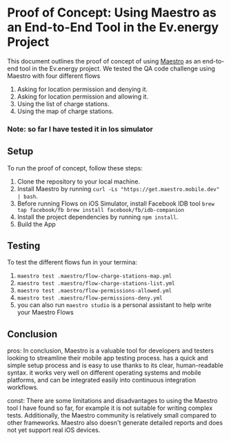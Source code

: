 # Proof of Concept: Using Maestro as an End-to-End Tool in the Ev.energy Project

This document outlines the proof of concept of using [Maestro](https://maestro.mobile.dev/getting-started/installing-maestro) as an end-to-end tool in the Ev.energy project. We tested the QA code challenge using Maestro with four different flows 
1. Asking for location permission and denying it.
2. Asking for location permission and allowing it.
3. Using the list of charge stations.
4. Using the map of charge stations.

### Note: so far I have tested it in Ios simulator
## Setup

To run the proof of concept, follow these steps:

1. Clone the repository to your local machine.
2. Install Maestro by running `curl -Ls "https://get.maestro.mobile.dev" | bash`.
3. Before running Flows on iOS Simulator, install Facebook IDB tool 
   `brew tap facebook/fb
    brew install facebook/fb/idb-companion`
3. Install the project dependencies by running `npm install`.
4. Build the App

## Testing

To test the different flows fun in your termina:

1. `maestro test .maestro/flow-charge-stations-map.yml`
2. `maestro test .maestro/flow-charge-stations-list.yml`
3. `maestro test .maestro/flow-permissions-allowed.yml`
4. `maestro test .maestro/flow-permissions-deny.yml`
5. you can also run `maestro studio` is a personal assistant to help write your Maestro Flows

## Conclusion

pros:
In conclusion, Maestro is a valuable tool for developers and testers looking to streamline their mobile app testing process. has a quick and simple setup process and is easy to use thanks to its clear, human-readable syntax. it works very well on different operating systems and mobile platforms, and can be integrated easily into continuous integration workflows.

const:
There are some limitations and disadvantages to using the Maestro tool I have found so far, for example
it is not suitable for writing complex tests. Additionally, the Maestro community is relatively small compared to other frameworks. Maestro also doesn't generate detailed reports and does not yet support real iOS devices.

